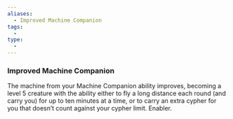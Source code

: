 ```yaml
---
aliases:
  - Improved Machine Companion
tags:
  - 
type:
  - 
---
```

### Improved Machine Companion

The machine from your Machine Companion ability improves, becoming a level 5 creature with the ability either to fly a long distance each round (and carry you) for up to ten minutes at a time, or to carry an extra cypher for you that doesn’t count against your cypher limit. Enabler.